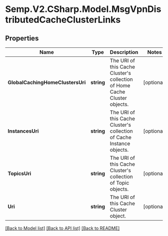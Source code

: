 # Semp.V2.CSharp.Model.MsgVpnDistributedCacheClusterLinks
## Properties

Name | Type | Description | Notes
------------ | ------------- | ------------- | -------------
**GlobalCachingHomeClustersUri** | **string** | The URI of this Cache Cluster&#x27;s collection of Home Cache Cluster objects. | [optional] 
**InstancesUri** | **string** | The URI of this Cache Cluster&#x27;s collection of Cache Instance objects. | [optional] 
**TopicsUri** | **string** | The URI of this Cache Cluster&#x27;s collection of Topic objects. | [optional] 
**Uri** | **string** | The URI of this Cache Cluster object. | [optional] 

[[Back to Model list]](../README.md#documentation-for-models) [[Back to API list]](../README.md#documentation-for-api-endpoints) [[Back to README]](../README.md)

